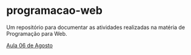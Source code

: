 # programacao-web
Um repositório para documentar as atividades realizadas na matéria de Programação para Web.

[Aula 06 de Agosto](main/Aula_06_08/index.html)
